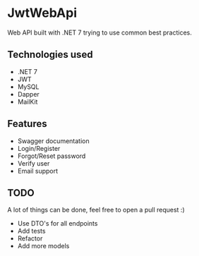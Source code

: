 # JwtWebApi
Web API built with .NET 7 trying to use common best practices.

## Technologies used

- .NET 7
- JWT
- MySQL
- Dapper
- MailKit

## Features

- Swagger documentation
- Login/Register
- Forgot/Reset password
- Verify user
- Email support

## TODO

A lot of things can be done, feel free to open a pull request :)

- Use DTO's for all endpoints
- Add tests
- Refactor
- Add more models
